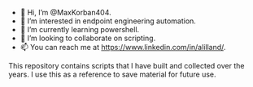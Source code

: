 - 👋 Hi, I’m @MaxKorban404.
- 👀 I’m interested in endpoint engineering automation.
- 🌱 I’m currently learning powershell.
- 💞️ I’m looking to collaborate on scripting.
- 📫 You can reach me at https://www.linkedin.com/in/alilland/.

This repository contains scripts that I have built and collected over the years. I use this as a reference to save material for future use.
<!---
MaxKorban404/MaxKorban404 is a ✨ special ✨ repository because its `README.md` (this file) appears on your GitHub profile.
You can click the Preview link to take a look at your changes.
--->
